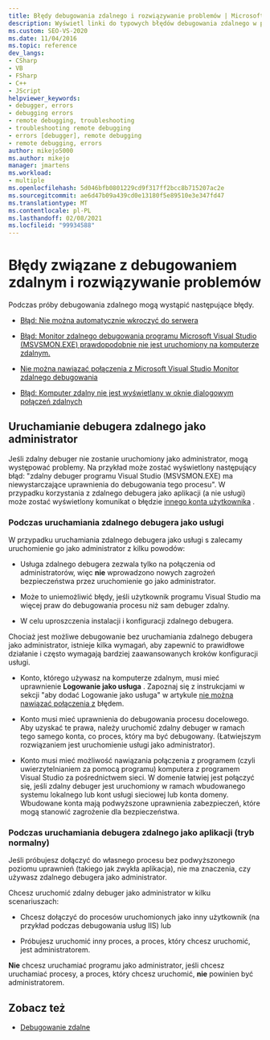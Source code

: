 ```yaml
---
title: Błędy debugowania zdalnego i rozwiązywanie problemów | Microsoft Docs
description: Wyświetl linki do typowych błędów debugowania zdalnego w programie Visual Studio. Dowiedz się, jak uruchomić zdalny debuger jako administrator.
ms.custom: SEO-VS-2020
ms.date: 11/04/2016
ms.topic: reference
dev_langs:
- CSharp
- VB
- FSharp
- C++
- JScript
helpviewer_keywords:
- debugger, errors
- debugging errors
- remote debugging, troubleshooting
- troubleshooting remote debugging
- errors [debugger], remote debugging
- remote debugging, errors
author: mikejo5000
ms.author: mikejo
manager: jmartens
ms.workload:
- multiple
ms.openlocfilehash: 5d046bfb0801229cd9f317ff2bcc8b715207ac2e
ms.sourcegitcommit: ae6d47b09a439cd0e13180f5e89510e3e347fd47
ms.translationtype: MT
ms.contentlocale: pl-PL
ms.lasthandoff: 02/08/2021
ms.locfileid: "99934588"
---
```

# <a name="remote-debugging-errors-and-troubleshooting"></a>Błędy związane z debugowaniem zdalnym i rozwiązywanie problemów

Podczas próby debugowania zdalnego mogą wystąpić następujące błędy.

- [Błąd: Nie można automatycznie wkroczyć do serwera](../debugger/error-unable-to-automatically-step-into-the-server.md)

- [Błąd: Monitor zdalnego debugowania programu Microsoft Visual Studio (MSVSMON.EXE) prawdopodobnie nie jest uruchomiony na komputerze zdalnym.](error-remote-debugging-monitor-msvsmon-exe-does-not-appear-to-be-running.md)

- [Nie można nawiązać połączenia z Microsoft Visual Studio Monitor zdalnego debugowania](../debugger/unable-to-connect-to-the-microsoft-visual-studio-remote-debugging-monitor.md)

- [Błąd: Komputer zdalny nie jest wyświetlany w oknie dialogowym połączeń zdalnych](../debugger/error-remote-machine-does-not-appear-in-a-remote-connections-dialog.md)

## <a name="run-the-remote-debugger-as-an-administrator"></a>Uruchamianie debugera zdalnego jako administrator

Jeśli zdalny debuger nie zostanie uruchomiony jako administrator, mogą występować problemy. Na przykład może zostać wyświetlony następujący błąd: "zdalny debuger programu Visual Studio (MSVSMON.EXE) ma niewystarczające uprawnienia do debugowania tego procesu". W przypadku korzystania z zdalnego debugera jako aplikacji (a nie usługi) może zostać wyświetlony komunikat o błędzie [innego konta użytkownika](error-the-microsoft-visual-studio-remote-debugging-monitor-on-the-remote-computer-is-running-as-a-different-user.md) .

### <a name="when-running-the-remote-debugger-as-a-service"></a>Podczas uruchamiania zdalnego debugera jako usługi

W przypadku uruchamiania zdalnego debugera jako usługi s zalecamy uruchomienie go jako administrator z kilku powodów:

- Usługa zdalnego debugera zezwala tylko na połączenia od administratorów, więc **nie** wprowadzono nowych zagrożeń bezpieczeństwa przez uruchomienie go jako administrator.

- Może to uniemożliwić błędy, jeśli użytkownik programu Visual Studio ma więcej praw do debugowania procesu niż sam debuger zdalny.

- W celu uproszczenia instalacji i konfiguracji zdalnego debugera.

Chociaż jest możliwe debugowanie bez uruchamiania zdalnego debugera jako administrator, istnieje kilka wymagań, aby zapewnić to prawidłowe działanie i często wymagają bardziej zaawansowanych kroków konfiguracji usługi.

- Konto, którego używasz na komputerze zdalnym, musi mieć uprawnienie **Logowanie jako usługa** . Zapoznaj się z instrukcjami w sekcji "aby dodać Logowanie jako usługa" w artykule [nie można nawiązać połączenia z](error-the-visual-studio-remote-debugger-service-on-the-target-computer-cannot-connect-back-to-this-computer.md) błędem.

- Konto musi mieć uprawnienia do debugowania procesu docelowego. Aby uzyskać te prawa, należy uruchomić zdalny debuger w ramach tego samego konta, co proces, który ma być debugowany. (Łatwiejszym rozwiązaniem jest uruchomienie usługi jako administrator). 

- Konto musi mieć możliwość nawiązania połączenia z programem (czyli uwierzytelnianiem za pomocą programu) komputera z programem Visual Studio za pośrednictwem sieci. W domenie łatwiej jest połączyć się, jeśli zdalny debuger jest uruchomiony w ramach wbudowanego systemu lokalnego lub kont usługi sieciowej lub konta domeny. Wbudowane konta mają podwyższone uprawnienia zabezpieczeń, które mogą stanowić zagrożenie dla bezpieczeństwa.

### <a name="when-running-the-remote-debugger-as-an-application-normal-mode"></a>Podczas uruchamiania debugera zdalnego jako aplikacji (tryb normalny)

Jeśli próbujesz dołączyć do własnego procesu bez podwyższonego poziomu uprawnień (takiego jak zwykła aplikacja), nie ma znaczenia, czy używasz zdalnego debugera jako administrator.

Chcesz uruchomić zdalny debuger jako administrator w kilku scenariuszach:

- Chcesz dołączyć do procesów uruchomionych jako inny użytkownik (na przykład podczas debugowania usług IIS) lub

- Próbujesz uruchomić inny proces, a proces, który chcesz uruchomić, jest administratorem.

**Nie** chcesz uruchamiać programu jako administrator, jeśli chcesz uruchamiać procesy, a proces, który chcesz uruchomić, **nie** powinien być administratorem.

## <a name="see-also"></a>Zobacz też
- [Debugowanie zdalne](../debugger/remote-debugging.md)